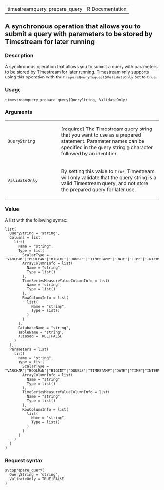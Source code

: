 <table style="width: 100%;">
<tbody>
<tr class="odd">
<td>timestreamquery_prepare_query</td>
<td style="text-align: right;">R Documentation</td>
</tr>
</tbody>
</table>

## A synchronous operation that allows you to submit a query with parameters to be stored by Timestream for later running

### Description

A synchronous operation that allows you to submit a query with
parameters to be stored by Timestream for later running. Timestream only
supports using this operation with the
`PrepareQueryRequest$ValidateOnly` set to `true`.

### Usage

    timestreamquery_prepare_query(QueryString, ValidateOnly)

### Arguments

<table>
<colgroup>
<col style="width: 35%" />
<col style="width: 65%" />
</colgroup>
<tbody>
<tr class="odd">
<td><code
id="timestreamquery_prepare_query_:_QueryString">QueryString</code></td>
<td><p>[required] The Timestream query string that you want to use as a
prepared statement. Parameter names can be specified in the query string
<code>@</code> character followed by an identifier.</p></td>
</tr>
<tr class="even">
<td><code
id="timestreamquery_prepare_query_:_ValidateOnly">ValidateOnly</code></td>
<td><p>By setting this value to <code>true</code>, Timestream will only
validate that the query string is a valid Timestream query, and not
store the prepared query for later use.</p></td>
</tr>
</tbody>
</table>

### Value

A list with the following syntax:

    list(
      QueryString = "string",
      Columns = list(
        list(
          Name = "string",
          Type = list(
            ScalarType = "VARCHAR"|"BOOLEAN"|"BIGINT"|"DOUBLE"|"TIMESTAMP"|"DATE"|"TIME"|"INTERVAL_DAY_TO_SECOND"|"INTERVAL_YEAR_TO_MONTH"|"UNKNOWN"|"INTEGER",
            ArrayColumnInfo = list(
              Name = "string",
              Type = list()
            ),
            TimeSeriesMeasureValueColumnInfo = list(
              Name = "string",
              Type = list()
            ),
            RowColumnInfo = list(
              list(
                Name = "string",
                Type = list()
              )
            )
          ),
          DatabaseName = "string",
          TableName = "string",
          Aliased = TRUE|FALSE
        )
      ),
      Parameters = list(
        list(
          Name = "string",
          Type = list(
            ScalarType = "VARCHAR"|"BOOLEAN"|"BIGINT"|"DOUBLE"|"TIMESTAMP"|"DATE"|"TIME"|"INTERVAL_DAY_TO_SECOND"|"INTERVAL_YEAR_TO_MONTH"|"UNKNOWN"|"INTEGER",
            ArrayColumnInfo = list(
              Name = "string",
              Type = list()
            ),
            TimeSeriesMeasureValueColumnInfo = list(
              Name = "string",
              Type = list()
            ),
            RowColumnInfo = list(
              list(
                Name = "string",
                Type = list()
              )
            )
          )
        )
      )
    )

### Request syntax

    svc$prepare_query(
      QueryString = "string",
      ValidateOnly = TRUE|FALSE
    )
